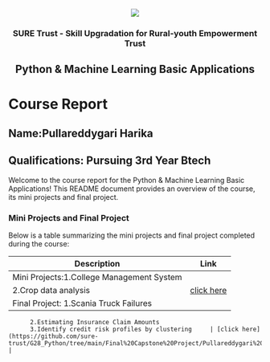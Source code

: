 <!-- PROJECT LOGO -->
<br />

<div align="center">
   <img src='https://user-images.githubusercontent.com/73131499/166115643-d3187f47-d38f-41b2-ae42-5ecbbc60de14.png' />


<h3 align="center">SURE Trust - Skill Upgradation for Rural-youth Empowerment Trust</h3>
  <h2> Python & Machine Learning Basic Applications </h2>
</div>

# Course Report

## Name:Pullareddygari Harika

## Qualifications: Pursuing 3rd Year Btech

Welcome to the course report for the Python & Machine Learning Basic Applications! This README document provides an overview of the course, its mini projects and final project.

### Mini Projects and Final Project

Below is a table summarizing the mini projects and final project completed during the course:

| Description                               | Link                                    |
|-------------------------------------------|-----------------------------------------|
| Mini Projects:1.College Management System
		 2.Crop data analysis     | [click here](https://github.com/sure-trust/G28_Python/tree/main/Mini%20Projects/Pullareddygari%20Harika)                         |
| Final Project: 1.Scania Truck Failures
		  2.Estimating Insurance Claim Amounts
		  3.Identify credit risk profiles by clustering     | [click here](https://github.com/sure-trust/G28_Python/tree/main/Final%20Capstone%20Project/Pullareddygari%20Harika)                         |
